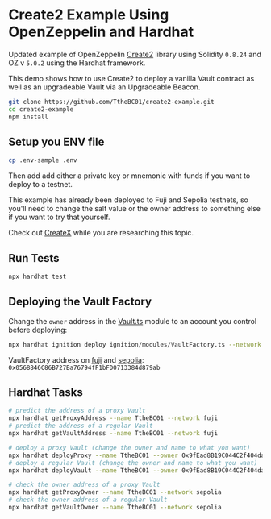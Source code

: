 # Create2 Example Using OpenZeppelin and Hardhat

Updated example of OpenZeppelin [Create2](https://github.com/OpenZeppelin/openzeppelin-contracts/blob/master/contracts/utils/Create2.sol) 
library using Solidity `0.8.24` and OZ v `5.0.2` using the Hardhat framework. 

This demo shows how to use Create2 to deploy a vanilla Vault contract as well as an upgradeable Vault via an Upgradeable Beacon.

```sh
git clone https://github.com/TtheBC01/create2-example.git
cd create2-example
npm install
```

## Setup you ENV file

```sh
cp .env-sample .env
```

Then add add either a private key or mnemonic with funds if you want to deploy to a testnet.

This example has already been deployed to Fuji and Sepolia testnets, so you'll need to change the salt value or the owner address to something else if you want
to try that yourself. 

Check out [CreateX](https://createx.rocks/) while you are researching this topic.

## Run Tests

```sh
npx hardhat test
```

## Deploying the Vault Factory

Change the `owner` address in the [Vault.ts](/ignition/modules/Vault.ts#L5) module to an account you control before deploying:

```sh
npx hardhat ignition deploy ignition/modules/VaultFactory.ts --network sepolia --strategy create2
```

VaultFactory address on [fuji](https://testnet.snowtrace.io/address/0x0568846C86B727Ba76794fF1bFD0713384d879ab) and [sepolia](https://sepolia.etherscan.io/address/0x0568846C86B727Ba76794fF1bFD0713384d879ab): `0x0568846C86B727Ba76794fF1bFD0713384d879ab`

## Hardhat Tasks

```sh
# predict the address of a proxy Vault
npx hardhat getProxyAddress --name TtheBC01 --network fuji
# predict the address of a regular Vault
npx hardhat getVaultAddress --name TtheBC01 --network fuji

# deploy a proxy Vault (change the owner and name to what you want)
npx hardhat deployProxy --name TtheBC01 --owner 0x9fEad8B19C044C2f404dac38B925Ea16ADaa2954 --network fuji
# deploy a regular Vault (change the owner and name to what you want)
npx hardhat deployVault --name TtheBC01 --owner 0x9fEad8B19C044C2f404dac38B925Ea16ADaa2954 --network fuji

# check the owner address of a proxy Vault
npx hardhat getProxyOwner --name TtheBC01 --network sepolia
# check the owner address of a regular Vault
npx hardhat getVaultOwner --name TtheBC01 --network sepolia
```